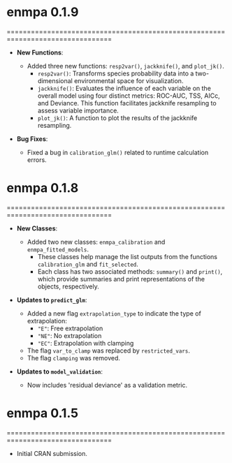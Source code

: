 # enmpa 0.1.9
================================================================================

- **New Functions**:
  - Added three new functions: `resp2var()`,  `jackknife()`, and `plot_jk()`.
    - `resp2var()`: Transforms species probability data into a two-dimensional environmental space for visualization.
    - `jackknife()`: Evaluates the influence of each variable on the overall model using four distinct metrics: ROC-AUC, TSS, AICc, and Deviance. This function facilitates jackknife resampling to assess variable importance.
    - `plot_jk()`: A function to plot the results of the jackknife resampling.
  
- **Bug Fixes**:
  - Fixed a bug in `calibration_glm()` related to runtime calculation errors.
  
# enmpa 0.1.8
================================================================================

- **New Classes**:
  - Added two new classes: `enmpa_calibration` and `enmpa_fitted_models`.
    - These classes help manage the list outputs from the functions `calibration_glm` and `fit_selected`.
    - Each class has two associated methods: `summary()` and `print()`, which provide summaries and print representations of the objects, respectively.

- **Updates to `predict_glm`**:
  - Added a new flag `extrapolation_type` to indicate the type of extrapolation:
    - `"E"`: Free extrapolation
    - `"NE"`: No extrapolation
    - `"EC"`: Extrapolation with clamping
  - The flag `var_to_clamp` was replaced by `restricted_vars`.
  - The flag `clamping` was removed.

- **Updates to `model_validation`**:
  - Now includes 'residual deviance' as a validation metric.

# enmpa 0.1.5
================================================================================

- Initial CRAN submission.
